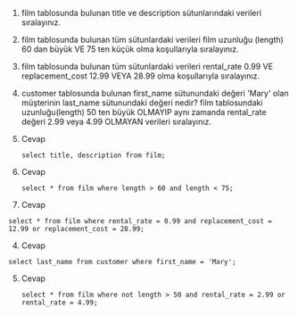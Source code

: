 

1. film tablosunda bulunan title ve description sütunlarındaki verileri sıralayınız.
2. film tablosunda bulunan tüm sütunlardaki verileri film uzunluğu (length) 60 dan büyük VE 75 ten küçük olma koşullarıyla sıralayınız.
3. film tablosunda bulunan tüm sütunlardaki verileri rental_rate 0.99 VE replacement_cost 12.99 VEYA 28.99 olma koşullarıyla sıralayınız.
4. customer tablosunda bulunan first_name sütunundaki değeri 'Mary' olan müşterinin last_name sütunundaki değeri nedir?
   film tablosundaki uzunluğu(length) 50 ten büyük OLMAYIP aynı zamanda rental_rate değeri 2.99 veya 4.99 OLMAYAN verileri sıralayınız.

1. Cevap 

   ```
   select title, description from film;
   ```

   

2. Cevap 

   ```
   select * from film where length > 60 and length < 75;
   ```



3. Cevap

```
select * from film where rental_rate = 0.99 and replacement_cost = 12.99 or replacement_cost = 28.99; 
```



4. Cevap

```
select last_name from customer where first_name = 'Mary';
```



5. Cevap

   ```
   select * from film where not length > 50 and rental_rate = 2.99 or rental_rate = 4.99;
   ```

   

